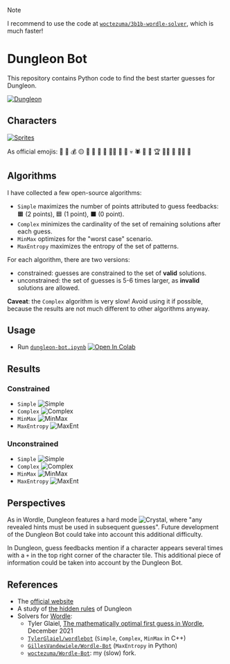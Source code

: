 > [!Note]
> I recommend to use the code at [`woctezuma/3b1b-wordle-solver`][wordle-3b1b-solver], which is much faster!

# Dungleon Bot

This repository contains Python code to find the best starter guesses for Dungleon.

[![Dungleon][img-cover]][game]

## Characters

[![Sprites][img-sprites]][img-sprites-original]

As official emojis:
:bow_and_arrow: :bat: :moneybag: :yellow_circle: :dragon_face: :frog: :japanese_goblin: :crown: 🧙‍♀️ :imp: :japanese_ogre: :skull: :spider: :bust_in_silhouette: 🤡 :trophy: :man_farmer: :person_fencing: 🧙‍♂️ :zombie:

## Algorithms

I have collected a few open-source algorithms:
- `Simple` maximizes the number of points attributed to guess feedbacks: 🟧 (2 points), 🟦 (1 point), ⬛ (0 point).
- `Complex` minimizes the cardinality of the set of remaining solutions after each guess.
- `MinMax` optimizes for the "worst case" scenario.
- `MaxEntropy` maximizes the entropy of the set of patterns.

For each algorithm, there are two versions:
- constrained: guesses are constrained to the set of **valid** solutions.
- unconstrained: the set of guesses is 5-6 times larger, as **invalid** solutions are allowed.

**Caveat**: the `Complex` algorithm is very slow!
Avoid using it if possible, because the results are not much different to other algorithms anyway.

## Usage

-   Run [`dungleon-bot.ipynb`][colab-notebook]
[![Open In Colab][colab-badge]][colab-notebook]

## Results

### Constrained

- `Simple`
![Simple][results-constrained-simple]
- `Complex`
![Complex][results-constrained-complex]
- `MinMax`
![MinMax][results-constrained-minmax]
- `MaxEntropy`
![MaxEnt][results-constrained-maxent]

### Unconstrained

- `Simple`
![Simple][results-unconstrained-simple]
- `Complex`
![Complex][results-unconstrained-complex]
- `MinMax`
![MinMax][results-unconstrained-minmax]
- `MaxEntropy`
![MaxEnt][results-unconstrained-maxent]

## Perspectives

As in Wordle, Dungleon features a hard mode ![Crystal][img-crystal], where "any revealed hints must be used in subsequent guesses".
Future development of the Dungleon Bot could take into account this additional difficulty.

In Dungleon, guess feedbacks mention if a character appears several times with a `+` in the top right corner of the character tile.
This additional piece of information could be taken into account by the Dungleon Bot.

## References

- The [official website][game]
- A study of [the hidden rules][dungleon-rules] of Dungleon
- Solvers for [Wordle][wordle-game]:
  - Tyler Glaiel, [The mathematically optimal first guess in Wordle][wordle-bot-cpp-blog-post], December 2021
  - [`TylerGlaiel/wordlebot`][wordle-bot-cpp] (`Simple`, `Complex`, `MinMax` in C++)
  - [`GillesVandewiele/Wordle-Bot`][wordle-bot-python] (`MaxEntropy` in Python)
  - [`woctezuma/Wordle-Bot`][wordle-bot-python-fork]: my (slow) fork.

[game]: <https://www.dungleon.com/>
[img-cover]: <https://github.com/woctezuma/dungleon-bot/wiki/img/cover.png>
[img-sprites]: <https://github.com/woctezuma/dungleon-bot/wiki/img/sprites/big.png>
[img-crystal]: <https://github.com/woctezuma/dungleon-bot/wiki/img/sprites/crystal.png>
[img-sprites-original]: <https://www.dungleon.com/images/elements/big/sprites.png>
[dungleon-rules]: <https://github.com/woctezuma/dungleon>
[wordle-game]: <https://www.nytimes.com/games/wordle>
[wordle-bot-cpp-blog-post]: <https://medium.com/@tglaiel/the-mathematically-optimal-first-guess-in-wordle-cbcb03c19b0a>
[wordle-bot-cpp]: <https://github.com/TylerGlaiel/wordlebot>
[wordle-bot-python]: <https://github.com/GillesVandewiele/Wordle-Bot>
[wordle-bot-python-fork]: <https://github.com/woctezuma/Wordle-Bot>
[wordle-3b1b-solver]: <https://github.com/woctezuma/3b1b-wordle-solver>
[results-constrained-simple]: <https://github.com/woctezuma/dungleon-bot/wiki/img/results/constrained/cpp_simple.png>
[results-constrained-complex]: <https://github.com/woctezuma/dungleon-bot/wiki/img/results/constrained/cpp_complex.png>
[results-constrained-minmax]: <https://github.com/woctezuma/dungleon-bot/wiki/img/results/constrained/cpp_minmax.png>
[results-constrained-maxent]: <https://github.com/woctezuma/dungleon-bot/wiki/img/results/constrained/python_maxent.png>
[results-unconstrained-simple]: <https://github.com/woctezuma/dungleon-bot/wiki/img/results/unconstrained/cpp_simple.png>
[results-unconstrained-complex]: <https://github.com/woctezuma/dungleon-bot/wiki/img/results/unconstrained/cpp_complex.png>
[results-unconstrained-minmax]: <https://github.com/woctezuma/dungleon-bot/wiki/img/results/unconstrained/cpp_minmax.png>
[results-unconstrained-maxent]: <https://github.com/woctezuma/dungleon-bot/wiki/img/results/unconstrained/python_maxent.png>
[colab-notebook]: <https://colab.research.google.com/github/woctezuma/dungleon-bot/blob/colab/dungleon-bot.ipynb>
[colab-badge]: <https://colab.research.google.com/assets/colab-badge.svg>
